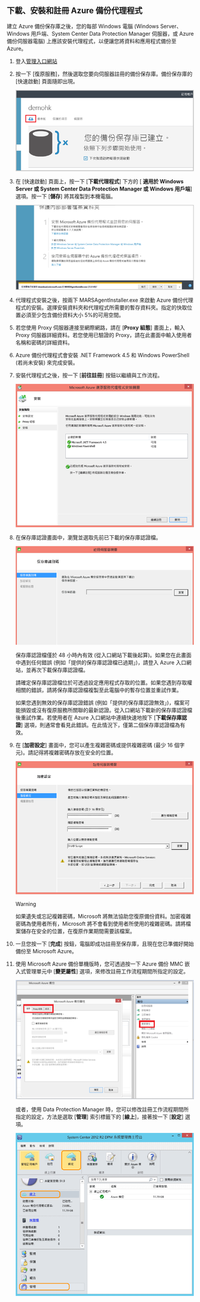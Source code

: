 ## 下載、安裝和註冊 Azure 備份代理程式
建立 Azure 備份保存庫之後，您的每部 Windows 電腦 (Windows Server、Windows 用戶端、System Center Data Protection Manager 伺服器，或 Azure 備份伺服器電腦) 上應該安裝代理程式，以便讓您將資料和應用程式備份至 Azure。

1. 登入[管理入口網站](https://manage.windowsazure.com/)
2. 按一下 [復原服務]，然後選取您要向伺服器註冊的備份保存庫。備份保存庫的 [快速啟動] 頁面隨即出現。
   
    ![快速入門](./media/backup-install-agent/quickstart.png)
3. 在 [快速啟動] 頁面上，按一下 [**下載代理程式**] 下方的 [ **適用於 Windows Server 或 System Center Data Protection Manager 或 Windows 用戶端**] 選項。按一下 [**儲存**] 將其複製到本機電腦。
   
    ![儲存代理程式](./media/backup-install-agent/agent.png)
4. 代理程式安裝之後，按兩下 MARSAgentInstaller.exe 來啟動 Azure 備份代理程式的安裝。選擇安裝資料夾和代理程式所需要的暫存資料夾。指定的快取位置必須至少包含備份資料大小 5%的可用空間。
5. 若您使用 Proxy 伺服器連接至網際網路，請在 [**Proxy 組態**] 畫面上，輸入 Proxy 伺服器詳細資料。若您使用已驗證的 Proxy，請在此畫面中輸入使用者名稱和密碼的詳細資料。
6. Azure 備份代理程式會安裝 .NET Framework 4.5 和 Windows PowerShell (若尚未安裝) 來完成安裝。
7. 安裝代理程式之後，按一下 [**前往註冊**] 按鈕以繼續與工作流程。
   
   ![註冊](./media/backup-install-agent/register.png)
8. 在保存庫認證畫面中，瀏覽並選取先前已下載的保存庫認證檔。
   
    ![保存庫認證](./media/backup-install-agent/vc.png)
   
    保存庫認證檔僅於 48 小時內有效 (從入口網站下載後起算)。如果您在此畫面中遇到任何錯誤 (例如「提供的保存庫認證檔已過期」)，請登入 Azure 入口網站，並再次下載保存庫認證檔。
   
    請確定保存庫認證檔位於可透過設定應用程式存取的位置。如果您遇到存取權相關的錯誤，請將保存庫認證檔複製至此電腦中的暫存位置並重試作業。
   
    如果您遇到無效的保存庫認證錯誤 (例如「提供的保存庫認證無效」)，檔案可能損毀或沒有復原服務所關聯的最新認證。從入口網站下載新的保存庫認證檔後重試作業。若使用者在 Azure 入口網站中連續快速地按下 [**下載保存庫認證**] 選項，則通常會看見此錯誤。在此情況下，僅第二個保存庫認證檔為有效。
9. 在 [**加密設定**] 畫面中，您可以產生複雜密碼或提供複雜密碼 (最少 16 個字元)。請記得將複雜密碼存放在安全的位置。
   
    ![加密](./media/backup-install-agent/encryption.png)
   
   > [!WARNING]
   > 如果遺失或忘記複雜密碼，Microsoft 將無法協助您復原備份資料。加密複雜密碼為使用者所有，Microsoft 將不會看到使用者所使用的複雜密碼。請將檔案儲存在安全的位置，在復原作業期間需要該檔案。
   > 
   > 
10. 一旦您按一下 [**完成**] 按鈕，電腦即成功註冊至保存庫，且現在您已準備好開始備份至 Microsoft Azure。
11. 使用 Microsoft Azure 備份單機版時，您可透過按一下 Azure 備份 MMC 嵌入式管理單元中 [**變更屬性**] 選項，來修改註冊工作流程期間所指定的設定。
    
    ![變更屬性](./media/backup-install-agent/change.png)
    
    或者，使用 Data Protection Manager 時，您可以修改註冊工作流程期間所指定的設定，方法是選取 [**管理**] 索引標籤下的 [**線上**]，接著按一下 [**設定**] 選項。
    
    ![設定 Azure 備份](./media/backup-install-agent/configure.png)

<!---HONumber=AcomDC_1203_2015-->